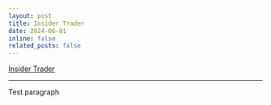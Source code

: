 ```yaml
---
layout: post
title: Insider Trader
date: 2024-06-01
inline: false
related_posts: false
---
```


[Insider Trader](https://github.com/krishpn/insidertrader)

---

Test paragraph
